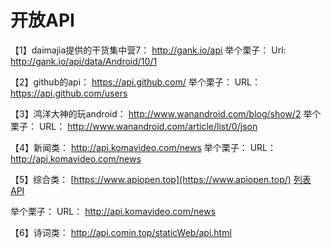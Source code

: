 # 开放API



【1】daimajia提供的干货集中营7： 
http://gank.io/api 
举个栗子： 
Url: http://gank.io/api/data/Android/10/1

【2】github的api： 
https://api.github.com/ 
举个栗子： 
URL： https://api.github.com/users

【3】鸿洋大神的玩android： 
http://www.wanandroid.com/blog/show/2 
举个栗子： 
URL： http://www.wanandroid.com/article/list/0/json

【4】新闻类： 
http://api.komavideo.com/news
举个栗子： 
URL： http://api.komavideo.com/news

【5】综合类： 
[https://www.apiopen.top](https://www.apiopen.top/)
[列表](https://www.jianshu.com/p/e6f072839282)
[API](https://www.apiopen.top/api.html)

举个栗子： 
URL： http://api.komavideo.com/news

【6】诗词类： 
http://api.comin.top/staticWeb/api.html

